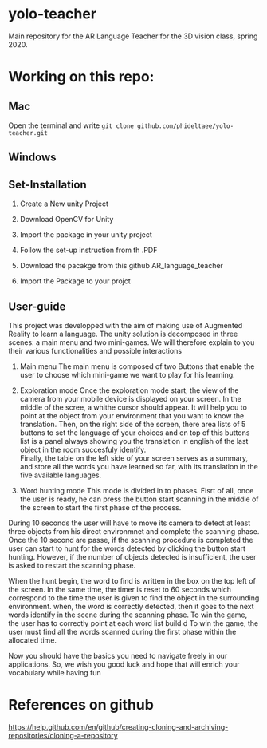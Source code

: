 # yolo-teacher
Main repository for the AR Language Teacher for the 3D vision class, spring 2020.


# Working on this repo:

## Mac
Open the terminal and write `git clone github.com/phideltaee/yolo-teacher.git`

## Windows 

## Set-Installation
1. Create a New unity Project 

2. Download OpenCV for Unity

3. Import the package in your unity project

4. Follow the set-up instruction from th .PDF

5. Download the pacakge from this github AR_language_teacher

6. Import the Package to your projct


## User-guide
This project was developped with the aim of making use of Augmented Reality to learn a language. 
The unity solution is decomposed in three scenes: a main menu and two mini-games.
We will therefore explain to you their various functionalities and possible interactions 

1. Main menu 
The main menu is composed of two Buttons that enable the user to choose which mini-game we want to play for his learning.

2. Exploration mode 
Once the exploration mode start, the view of the camera from your mobile device is displayed on your screen. 
In the middle of the scree, a whithe cursor should appear. It will help you to point at the object from your environment that you want to know the translation. 
Then, on the right side of the screen, there area lists of 5 buttons to set the language of your choices and on top of this buttons list is a panel always showing you the translation in english of the last object in the room succesfuly identify.  
Finally, the table on the left side of your screen serves as a summary, and store all the words you have learned so far, with its translation in the five available languages.  


3. Word hunting mode
This mode is divided in to phases.
Fisrt of all, once the user is ready, he can press the button start scanning in the middle of the screen to start the first phase of the process. 

During 10 seconds the user will have to move its camera to detect at least three objects from his direct environmnet and complete the scanning phase. Once the 10 second are passe, if the scanning procedure is completed the user can start to hunt for the words detected by clicking the button start hunting. However, if the number of objects detected is insufficient, the user is asked to restart the scanning phase. 

When the hunt begin, the word to find is written in the box on the top left of the screen. In the same time, the timer is reset to 60 seconds which correspond to the time the user is given to find the object in the surrounding environment. when, the word is correctly detected, then it goes to the next words identify in the scene during the scanning phase. To win the game, the user has to correctly point at each word list build d 
To win the game, the user must find all the words scanned during the first phase within the allocated time.

Now you should have the basics you need to navigate freely in our applications. 
So, we wish you good luck and hope that will enrich your vocabulary while having fun   




# References on github
https://help.github.com/en/github/creating-cloning-and-archiving-repositories/cloning-a-repository
